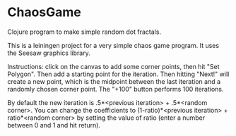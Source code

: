 # ChaosGame
Clojure program to make simple random dot fractals.

This is a leiningen project for a very simple chaos game program.  It uses the Seesaw graphics library.


Instructions: click on the canvas to add some corner points, then hit "Set Polygon".  Then add a starting point for the iteration.  Then hitting "Next!" will create a new point, which is the midpoint between the last iteration and a randomly chosen corner point.  The "+100" button performs 100 iterations.  

By default the new iteration is .5\*\<previous iteration\> + .5\*\<random corner\>.  You can change the coefficients to
(1-ratio)\*\<previous iteration\> + ratio\*\<random corner\> by setting the value of ratio (enter a number between 0 and 1 and hit return).
